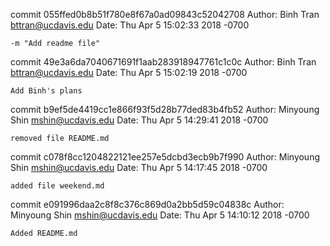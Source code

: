 commit 055ffed0b8b51f780e8f67a0ad09843c52042708
Author: Binh Tran <bttran@ucdavis.edu>
Date:   Thu Apr 5 15:02:33 2018 -0700

    -m "Add readme file"

commit 49e3a6da7040671691f1aab283918947761c1c0c
Author: Binh Tran <bttran@ucdavis.edu>
Date:   Thu Apr 5 15:02:19 2018 -0700

    Add Binh's plans

commit b9ef5de4419cc1e866f93f5d28b77ded83b4fb52
Author: Minyoung Shin <mshin@ucdavis.edu>
Date:   Thu Apr 5 14:29:41 2018 -0700

    removed file README.md

commit c078f8cc1204822121ee257e5dcbd3ecb9b7f990
Author: Minyoung Shin <mshin@ucdavis.edu>
Date:   Thu Apr 5 14:17:45 2018 -0700

    added file weekend.md

commit e091996daa2c8f8c376c869d0a2bb5d59c04838c
Author: Minyoung Shin <mshin@ucdavis.edu>
Date:   Thu Apr 5 14:10:12 2018 -0700

    Added README.md
